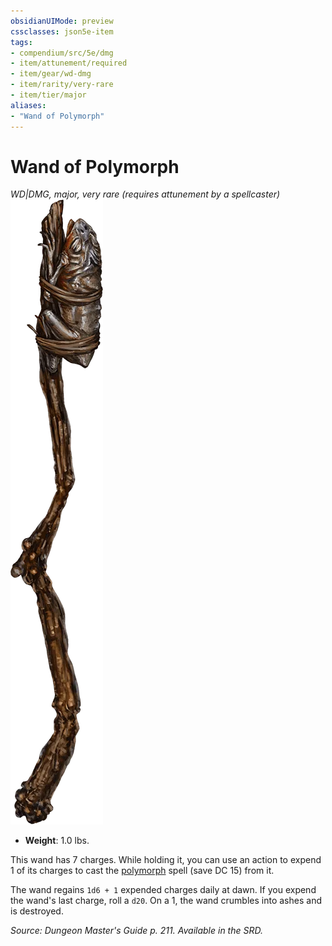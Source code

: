 ```yaml
---
obsidianUIMode: preview
cssclasses: json5e-item
tags:
- compendium/src/5e/dmg
- item/attunement/required
- item/gear/wd-dmg
- item/rarity/very-rare
- item/tier/major
aliases: 
- "Wand of Polymorph"
---
```

# Wand of Polymorph
*WD|DMG, major, very rare (requires attunement by a spellcaster)*  
![](https://raw.githubusercontent.com/5etools-mirror-2/5etools-img/main/items/DMG/Wand%20of%20Polymorph.webp#right)  

- **Weight**: 1.0 lbs.

This wand has 7 charges. While holding it, you can use an action to expend 1 of its charges to cast the [polymorph](polymorph.md) spell (save DC 15) from it.

The wand regains `1d6 + 1` expended charges daily at dawn. If you expend the wand's last charge, roll a `d20`. On a 1, the wand crumbles into ashes and is destroyed.

*Source: Dungeon Master's Guide p. 211. Available in the SRD.*